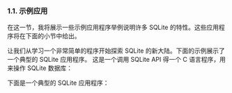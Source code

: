 ### 1.1. 示例应用

在这一节，我将展示一些示例应用程序举例说明许多 SQLite 的特性。这些应用程序将在下面的小节中给出。

让我们从学习一个非常简单的程序开始探索 SQLite 的新大陆。下面的示例展示了一个典型的 SQLite 应用程序。 这是一个调用 SQLite API 得一个 C 语言程序，用来操作 SQLite 数据库：

下面是一个典型的 SQLite 应用程序：

```

```
